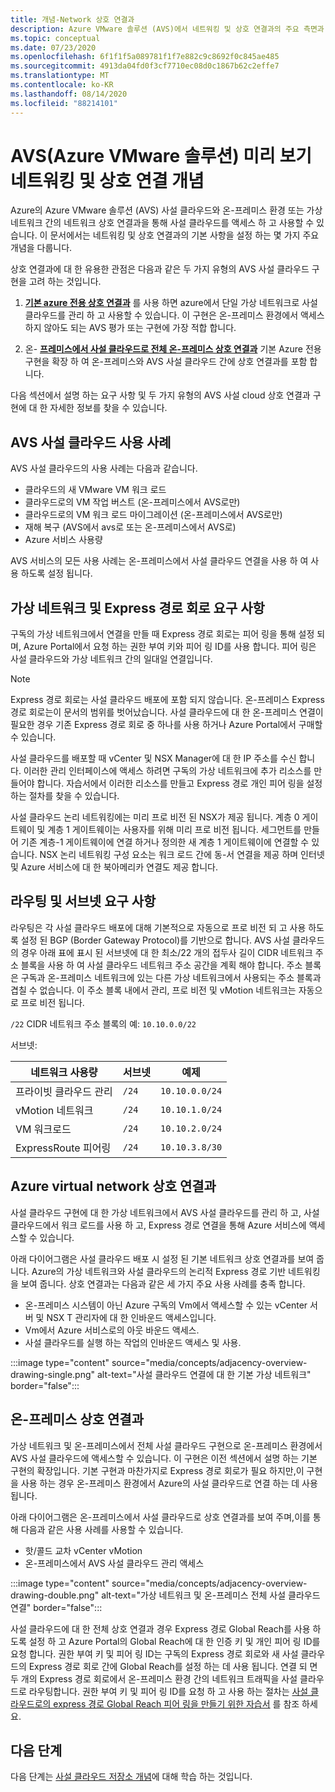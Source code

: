```yaml
---
title: 개념-Network 상호 연결과
description: Azure VMware 솔루션 (AVS)에서 네트워킹 및 상호 연결과의 주요 측면과 사용 사례에 대해 알아봅니다.
ms.topic: conceptual
ms.date: 07/23/2020
ms.openlocfilehash: 6f1f1f5a089781f1f7e882c9c8692f0c845ae485
ms.sourcegitcommit: 4913da04fd0f3cf7710ec08d0c1867b62c2effe7
ms.translationtype: MT
ms.contentlocale: ko-KR
ms.lasthandoff: 08/14/2020
ms.locfileid: "88214101"
---
```

# <a name="azure-vmware-solution-avs-preview-networking-and-interconnectivity-concepts"></a>AVS(Azure VMware 솔루션) 미리 보기 네트워킹 및 상호 연결 개념

Azure의 Azure VMware 솔루션 (AVS) 사설 클라우드와 온-프레미스 환경 또는 가상 네트워크 간의 네트워크 상호 연결과을 통해 사설 클라우드를 액세스 하 고 사용할 수 있습니다. 이 문서에서는 네트워킹 및 상호 연결과의 기본 사항을 설정 하는 몇 가지 주요 개념을 다룹니다.

상호 연결과에 대 한 유용한 관점은 다음과 같은 두 가지 유형의 AVS 사설 클라우드 구현을 고려 하는 것입니다.

1. [**기본 azure 전용 상호 연결과**](#azure-virtual-network-interconnectivity) 를 사용 하면 azure에서 단일 가상 네트워크로 사설 클라우드를 관리 하 고 사용할 수 있습니다. 이 구현은 온-프레미스 환경에서 액세스 하지 않아도 되는 AVS 평가 또는 구현에 가장 적합 합니다.

1. 온- [**프레미스에서 사설 클라우드로 전체 온-프레미스 상호 연결과**](#on-premises-interconnectivity) 기본 Azure 전용 구현을 확장 하 여 온-프레미스와 AVS 사설 클라우드 간에 상호 연결과를 포함 합니다.
 
다음 섹션에서 설명 하는 요구 사항 및 두 가지 유형의 AVS 사설 cloud 상호 연결과 구현에 대 한 자세한 정보를 찾을 수 있습니다.

## <a name="avs-private-cloud-use-cases"></a>AVS 사설 클라우드 사용 사례

AVS 사설 클라우드의 사용 사례는 다음과 같습니다.
- 클라우드의 새 VMware VM 워크 로드
- 클라우드로의 VM 작업 버스트 (온-프레미스에서 AVS로만)
- 클라우드로의 VM 워크 로드 마이그레이션 (온-프레미스에서 AVS로만)
- 재해 복구 (AVS에서 avs로 또는 온-프레미스에서 AVS로)
- Azure 서비스 사용량

 AVS 서비스의 모든 사용 사례는 온-프레미스에서 사설 클라우드 연결을 사용 하 여 사용 하도록 설정 됩니다. 

## <a name="virtual-network-and-expressroute-circuit-requirements"></a>가상 네트워크 및 Express 경로 회로 요구 사항
 
구독의 가상 네트워크에서 연결을 만들 때 Express 경로 회로는 피어 링을 통해 설정 되며, Azure Portal에서 요청 하는 권한 부여 키와 피어 링 ID를 사용 합니다. 피어 링은 사설 클라우드와 가상 네트워크 간의 일대일 연결입니다.

> [!NOTE] 
> Express 경로 회로는 사설 클라우드 배포에 포함 되지 않습니다. 온-프레미스 Express 경로 회로는이 문서의 범위를 벗어났습니다. 사설 클라우드에 대 한 온-프레미스 연결이 필요한 경우 기존 Express 경로 회로 중 하나를 사용 하거나 Azure Portal에서 구매할 수 있습니다.

사설 클라우드를 배포할 때 vCenter 및 NSX Manager에 대 한 IP 주소를 수신 합니다. 이러한 관리 인터페이스에 액세스 하려면 구독의 가상 네트워크에 추가 리소스를 만들어야 합니다. 자습서에서 이러한 리소스를 만들고 Express 경로 개인 피어 링을 설정 하는 절차를 찾을 수 있습니다.

사설 클라우드 논리 네트워킹에는 미리 프로 비전 된 NSX가 제공 됩니다. 계층 0 게이트웨이 및 계층 1 게이트웨이는 사용자를 위해 미리 프로 비전 됩니다. 세그먼트를 만들어 기존 계층-1 게이트웨이에 연결 하거나 정의한 새 계층 1 게이트웨이에 연결할 수 있습니다. NSX 논리 네트워킹 구성 요소는 워크 로드 간에 동-서 연결을 제공 하며 인터넷 및 Azure 서비스에 대 한 북아메리카 연결도 제공 합니다. 

## <a name="routing-and-subnet-requirements"></a>라우팅 및 서브넷 요구 사항

라우팅은 각 사설 클라우드 배포에 대해 기본적으로 자동으로 프로 비전 되 고 사용 하도록 설정 된 BGP (Border Gateway Protocol)를 기반으로 합니다. AVS 사설 클라우드의 경우 아래 표에 표시 된 서브넷에 대 한 최소/22 개의 접두사 길이 CIDR 네트워크 주소 블록을 사용 하 여 사설 클라우드 네트워크 주소 공간을 계획 해야 합니다. 주소 블록은 구독과 온-프레미스 네트워크에 있는 다른 가상 네트워크에서 사용되는 주소 블록과 겹칠 수 없습니다. 이 주소 블록 내에서 관리, 프로 비전 및 vMotion 네트워크는 자동으로 프로 비전 됩니다.

`/22` CIDR 네트워크 주소 블록의 예: `10.10.0.0/22`

서브넷:

| 네트워크 사용량             | 서브넷 | 예제        |
| ------------------------- | ------ | -------------- |
| 프라이빗 클라우드 관리  | `/24`  | `10.10.0.0/24` |
| vMotion 네트워크           | `/24`  | `10.10.1.0/24` |
| VM 워크로드              | `/24`  | `10.10.2.0/24` |
| ExpressRoute 피어링      | `/24`  | `10.10.3.8/30` |


## <a name="azure-virtual-network-interconnectivity"></a>Azure virtual network 상호 연결과

사설 클라우드 구현에 대 한 가상 네트워크에서 AVS 사설 클라우드를 관리 하 고, 사설 클라우드에서 워크 로드를 사용 하 고, Express 경로 연결을 통해 Azure 서비스에 액세스할 수 있습니다. 

아래 다이어그램은 사설 클라우드 배포 시 설정 된 기본 네트워크 상호 연결과를 보여 줍니다. Azure의 가상 네트워크와 사설 클라우드의 논리적 Express 경로 기반 네트워킹을 보여 줍니다. 상호 연결과는 다음과 같은 세 가지 주요 사용 사례를 충족 합니다.
* 온-프레미스 시스템이 아닌 Azure 구독의 Vm에서 액세스할 수 있는 vCenter 서버 및 NSX T 관리자에 대 한 인바운드 액세스입니다. 
* Vm에서 Azure 서비스로의 아웃 바운드 액세스. 
* 사설 클라우드를 실행 하는 작업의 인바운드 액세스 및 사용.

:::image type="content" source="media/concepts/adjacency-overview-drawing-single.png" alt-text="사설 클라우드 연결에 대 한 기본 가상 네트워크" border="false":::

## <a name="on-premises-interconnectivity"></a>온-프레미스 상호 연결과

가상 네트워크 및 온-프레미스에서 전체 사설 클라우드 구현으로 온-프레미스 환경에서 AVS 사설 클라우드에 액세스할 수 있습니다. 이 구현은 이전 섹션에서 설명 하는 기본 구현의 확장입니다. 기본 구현과 마찬가지로 Express 경로 회로가 필요 하지만,이 구현을 사용 하는 경우 온-프레미스 환경에서 Azure의 사설 클라우드로 연결 하는 데 사용 됩니다. 

아래 다이어그램은 온-프레미스에서 사설 클라우드로 상호 연결과를 보여 주며,이를 통해 다음과 같은 사용 사례를 사용할 수 있습니다.
* 핫/콜드 교차 vCenter vMotion
* 온-프레미스에서 AVS 사설 클라우드 관리 액세스

:::image type="content" source="media/concepts/adjacency-overview-drawing-double.png" alt-text="가상 네트워크 및 온-프레미스 전체 사설 클라우드 연결" border="false":::

사설 클라우드에 대 한 전체 상호 연결과 경우 Express 경로 Global Reach를 사용 하도록 설정 하 고 Azure Portal의 Global Reach에 대 한 인증 키 및 개인 피어 링 ID를 요청 합니다. 권한 부여 키 및 피어 링 ID는 구독의 Express 경로 회로와 새 사설 클라우드의 Express 경로 회로 간에 Global Reach를 설정 하는 데 사용 됩니다. 연결 되 면 두 개의 Express 경로 회로에서 온-프레미스 환경 간의 네트워크 트래픽을 사설 클라우드로 라우팅합니다.  권한 부여 키 및 피어 링 ID를 요청 하 고 사용 하는 절차는 [사설 클라우드로의 express 경로 Global Reach 피어 링을 만들기 위한 자습서](tutorial-expressroute-global-reach-private-cloud.md) 를 참조 하세요.


## <a name="next-steps"></a>다음 단계 

다음 단계는 [사설 클라우드 저장소 개념](concepts-storage.md)에 대해 학습 하는 것입니다.

<!-- LINKS - external -->
[enable Global Reach]: ../expressroute/expressroute-howto-set-global-reach.md

<!-- LINKS - internal -->
